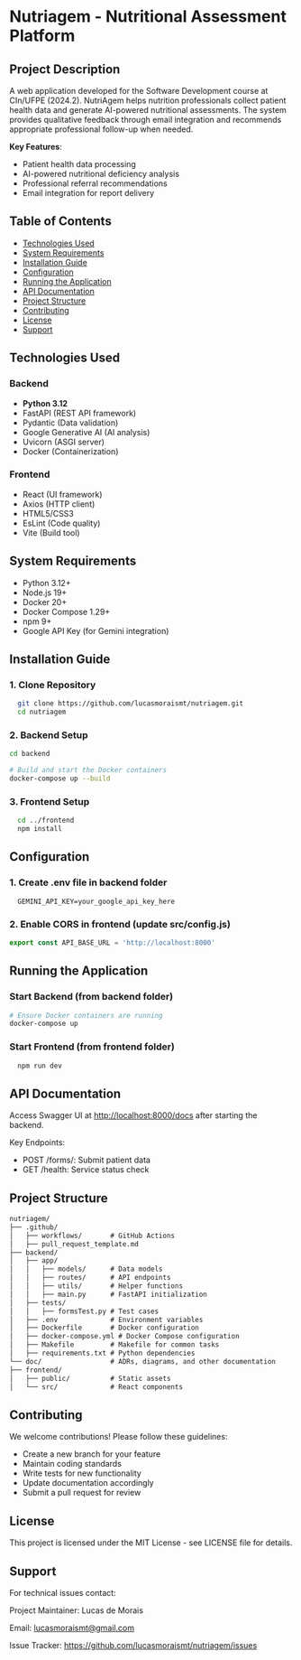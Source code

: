 # Nutriagem - Nutritional Assessment Platform

<!-- ![Project Banner](doc/banner.png) Add actual image path later -->

## Project Description

A web application developed for the Software Development course at CIn/UFPE (2024.2). NutriAgem helps nutrition professionals collect patient health data and generate AI-powered nutritional assessments. The system provides qualitative feedback through email integration and recommends appropriate professional follow-up when needed.

**Key Features**:

- Patient health data processing
- AI-powered nutritional deficiency analysis
- Professional referral recommendations
- Email integration for report delivery

## Table of Contents

- [Technologies Used](#technologies-used)
- [System Requirements](#system-requirements)
- [Installation Guide](#installation-guide)
- [Configuration](#configuration)
- [Running the Application](#running-the-application)
- [API Documentation](#api-documentation)
- [Project Structure](#project-structure)
- [Contributing](#contributing)
- [License](#license)
- [Support](#support)

## Technologies Used

### Backend

- **Python 3.12**
- FastAPI (REST API framework)
- Pydantic (Data validation)
- Google Generative AI (AI analysis)
- Uvicorn (ASGI server)
- Docker (Containerization)

### Frontend

- React (UI framework)
- Axios (HTTP client)
- HTML5/CSS3
- EsLint (Code quality)
- Vite (Build tool)

## System Requirements

- Python 3.12+
- Node.js 19+
- Docker 20+
- Docker Compose 1.29+
- npm 9+
- Google API Key (for Gemini integration)

## Installation Guide

### 1. Clone Repository

```bash
  git clone https://github.com/lucasmoraismt/nutriagem.git
  cd nutriagem
```

### 2. Backend Setup

```bash
cd backend

# Build and start the Docker containers
docker-compose up --build
```

### 3. Frontend Setup

```bash
  cd ../frontend
  npm install
```

## Configuration

### 1. Create .env file in backend folder

```env
  GEMINI_API_KEY=your_google_api_key_here
```

### 2. Enable CORS in frontend (update src/config.js)

```javascript
export const API_BASE_URL = 'http://localhost:8000'
```

## Running the Application

### Start Backend (from backend folder)

```bash
# Ensure Docker containers are running
docker-compose up
```

### Start Frontend (from frontend folder)

```bash
  npm run dev
```

## API Documentation

Access Swagger UI at <http://localhost:8000/docs> after starting the backend.

Key Endpoints:

- POST /forms/: Submit patient data
- GET /health: Service status check

## Project Structure

```txt
nutriagem/
├── .github/
│   ├── workflows/       # GitHub Actions
│   ├── pull_request_template.md
├── backend/
│   ├── app/
│   │   ├── models/      # Data models
│   │   ├── routes/      # API endpoints
│   │   ├── utils/       # Helper functions
│   │   ├── main.py      # FastAPI initialization
│   ├── tests/
│   │   ├── formsTest.py # Test cases
│   ├── .env             # Environment variables
│   ├── Dockerfile       # Docker configuration
│   ├── docker-compose.yml # Docker Compose configuration
│   ├── Makefile         # Makefile for common tasks
│   ├── requirements.txt # Python dependencies
└── doc/                 # ADRs, diagrams, and other documentation
├── frontend/
│   ├── public/          # Static assets
│   └── src/             # React components
```

## Contributing

We welcome contributions! Please follow these guidelines:

- Create a new branch for your feature
- Maintain coding standards
- Write tests for new functionality
- Update documentation accordingly
- Submit a pull request for review

## License

This project is licensed under the MIT License - see LICENSE file for details.

## Support

For technical issues contact:

Project Maintainer: Lucas de Morais

Email: <lucasmoraismt@gmail.com>

Issue Tracker: <https://github.com/lucasmoraismt/nutriagem/issues>
